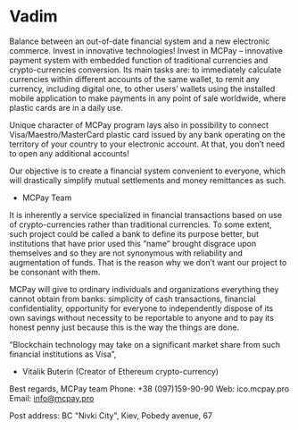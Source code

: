 # Vadim
Balance between an out-of-date financial system and a new electronic commerce.
Invest in innovative technologies!
Invest in MCPay – innovative payment system with embedded function of traditional currencies and crypto-currencies conversion.
Its main tasks are: to immediately calculate currencies within different accounts of the same wallet, to remit any currency, including digital one, to other users’ wallets using the installed mobile application to make payments in any point of sale worldwide, where plastic cards are in a daily use. 

Unique character of MCPay program lays also in possibility to connect Visa/Maestro/MasterCard plastic card issued by any bank operating on the territory of your country to your electronic account. At that, you don’t need to open any additional accounts!

Our objective is to create a financial system convenient to everyone, which will drastically simplify mutual settlements and money remittances as such.
- MCPay Team

It is inherently a service specialized in financial transactions based on use of crypto-currencies rather than traditional currencies. To some extent, such project could be called a bank to define its purpose better, but institutions that have prior used this “name” brought disgrace upon themselves and so they are not synonymous with reliability and augmentation of funds. That is the reason why we don’t want our project to be consonant with them. 

MCPay will give to ordinary individuals and organizations everything they cannot obtain from banks: simplicity of cash transactions, financial confidentiality, opportunity for everyone to independently dispose of its own savings without necessity to be reportable to anyone and to pay its honest penny just because this is the way the things are done.

“Blockchain technology may take on a significant market share from such financial institutions as Visa”,
- Vitalik Buterin (Creator of Ethereum crypto-currency)

Best regards,
MCPay team
Phone: +38 (097)159-90-90
Web: ico.mcpay.pro
Email: info@mcpay.pro

Post address: BC "Nivki Сity", Kiev, Pobedy avenue, 67
